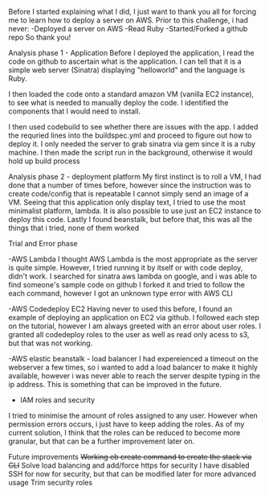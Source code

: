 Before I started explaining what I did, I just want to thank you all for forcing me to learn how to deploy a server on AWS. 
Prior to this challenge, i had never:
-Deployed a server on AWS
-Read Ruby
-Started/Forked a github repo
So thank you!

Analysis phase 1 - Application
Before I deployed the application, I read the code on github to ascertain what is the application.
I can tell that it is a simple web server (Sinatra) displaying "helloworld" and the language is Ruby.

I then loaded the code onto a standard amazon VM (vanilla EC2 instance), to see what is needed to manually deploy the code.
I identified the components that I would need to install.


I then used codebuild to see whether there are issues with the app. 
I added the requried lines into the buildspec.yml and proceed to figure out how to deploy it.
I only needed the server to grab sinatra via gem since it is a ruby machine.
I then made the script run in the background, otherwise it would hold up build process

Analysis phase 2 - deployment platform
My first instinct is to roll a VM, I had done that a  number of times before, however since the instruction was to create code/config that is repeatable
I cannot simply send an image of a VM.
Seeing that this application only display text, I tried to use the most minimalist platform, lambda.
It is also possible to use just an EC2 instance to deploy this code.
Lastly I found beanstalk, but before that, this was all the things that i tried, none of them worked

Trial and Error phase

-AWS Lambda
I thought AWS Lambda is the most appropriate as the server is quite simple. 
However, I tried running it by itself or with code deploy, didn't work.
I searched for sinatra aws lambda on google, and i was able to find someone's sample code on github
I forked it and tried to follow the each command, however I got an unknown type error with AWS CLI


-AWS Codedeploy EC2
Having never to used this before, I found an example of deploying an application on EC2 via github.
I followed each step on the tutorial, however I am always greeted with an error about user roles.
I granted all codedeploy roles to the user as well as read only acess to s3, but that was not working.

-AWS elastic beanstalk - load balancer
I had expereienced a timeout on the webserver a few times, so i wanted to add a load balancer to make it highly available, however i was never able to reach the server despite typing in the ip address. This is something that can be improved in the future.

- IAM roles and security

I tried to minimise the amount of roles assigned to any user. However when permission errors occurs, i just have to keep adding the roles. As of my current solution, I think that the roles can be reduced to become more granular, but that can be a further improvement later on.

Future improvements
~~Working eb create command to create the stack via CLI~~
Solve load balancing and add/force https for security
I have disabled SSH for now for security, but that can be modified later for more advanced usage
Trim security roles
